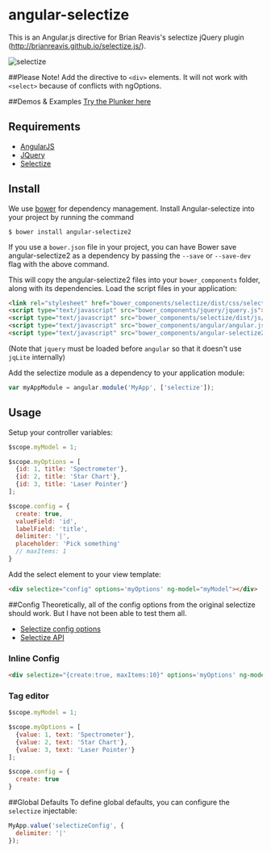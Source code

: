 angular-selectize
==================
This is an Angular.js directive for Brian Reavis's selectize jQuery plugin (http://brianreavis.github.io/selectize.js/).

![selectize](https://cloud.githubusercontent.com/assets/4087667/5509244/dc6c4526-876a-11e4-8bf2-0edf33091147.png)

##Please Note!
Add the directive to `<div>` elements. It will not work with `<select>` because of conflicts with ngOptions.

##Demos & Examples
[Try the Plunker here](http://plnkr.co/edit/X2YYPX?p=preview)

## Requirements

- [AngularJS](http://angularjs.org/)
- [JQuery](http://jquery.com/)
- [Selectize](http://brianreavis.github.io/selectize.js/)

## Install

We use [bower](https://github.com/bower/bower) for dependency management. Install Angular-selectize into your project by running the command

`$ bower install angular-selectize2`

If you use a `bower.json` file in your project, you can have Bower save angular-selectize2 as a dependency by passing the `--save` or `--save-dev` flag with the above command.

This will copy the angular-selectize2 files into your `bower_components` folder, along with its dependencies. Load the script files in your application:
```html
<link rel="stylesheet" href="bower_components/selectize/dist/css/selectize.default.css ">
<script type="text/javascript" src="bower_components/jquery/jquery.js"></script>
<script type="text/javascript" src="bower_components/selectize/dist/js/standalone/selectize.min.js"></script>
<script type="text/javascript" src="bower_components/angular/angular.js"></script>
<script type="text/javascript" src="bower_components/angular-selectize2/dist/selectize.js"></script>
```

(Note that `jquery` must be loaded before `angular` so that it doesn't use `jqLite` internally)


Add the selectize module as a dependency to your application module:

```javascript
var myAppModule = angular.module('MyApp', ['selectize']);
```
## Usage
Setup your controller variables:

```javascript
$scope.myModel = 1;

$scope.myOptions = [
  {id: 1, title: 'Spectrometer'},
  {id: 2, title: 'Star Chart'},
  {id: 3, title: 'Laser Pointer'}
];

$scope.config = {
  create: true,
  valueField: 'id',
  labelField: 'title',
  delimiter: '|',
  placeholder: 'Pick something'
  // maxItems: 1
}
```

Add the select element to your view template:

```html
<div selectize="config" options='myOptions' ng-model="myModel"></div>
```

##Config
Theoretically, all of the config options from the original selectize should work. But I have not been able to test them all.

- [Selectize config options](https://github.com/brianreavis/selectize.js/blob/master/docs/usage.md)
- [Selectize API](https://github.com/brianreavis/selectize.js/blob/master/docs/api.md)


### Inline Config

```html
<div selectize="{create:true, maxItems:10}" options='myOptions' ng-model="myModel"></div>
```

### Tag editor

```javascript
$scope.myModel = 1;

$scope.myOptions = [
  {value: 1, text: 'Spectrometer'},
  {value: 2, text: 'Star Chart'},
  {value: 3, text: 'Laser Pointer'}
];

$scope.config = {
  create: true
}
```

##Global Defaults
To define global defaults, you can configure the `selectize` injectable:

```javascript
MyApp.value('selectizeConfig', {
  delimiter: '|'
});
```
